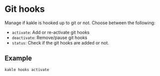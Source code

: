 # Git hooks

Manage if kakle is hooked up to git or not. Choose between the following:

* `activate`: Add or re-activate git hooks
* `deactivate`: Remove/pause git hooks
* `status`: Check if the git hooks are added or not.

## Example

```shell
kakle hooks activate
```
